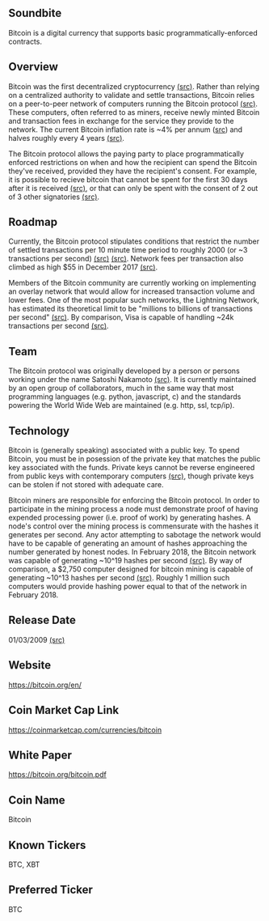## Soundbite

Bitcoin is a digital currency that supports basic programmatically-enforced contracts.

## Overview

Bitcoin was the first decentralized cryptocurrency [(src)](https://en.wikipedia.org/wiki/Cryptocurrency). Rather than relying on a centralized authority to validate and settle transactions, Bitcoin relies on a peer-to-peer network of computers running the Bitcoin protocol [(src)](https://bitcoin.org/bitcoin.pdf). These computers, often referred to as miners, receive newly minted Bitcoin and transaction fees in exchange for the service they provide to the network. The current Bitcoin inflation rate is ~4% per annum ([src](http://www.bitcoinblockhalf.com/)) and halves roughly every 4 years [(src)](https://bitcoin.org/bitcoin.pdf). 

The Bitcoin protocol allows the paying party to place programmatically enforced restrictions on when and how the recipient can spend the Bitcoin they've received, provided they have the recipient's consent. For example, it is possible to recieve bitcoin that cannot be spent for the first 30 days after it is received [(src)](https://en.bitcoin.it/wiki/Timelock), or that can only be spent with the consent of 2 out of 3 other signatories [(src)](https://en.bitcoin.it/wiki/Multisignature). 

## Roadmap

Currently, the Bitcoin protocol stipulates conditions that restrict the number of settled transactions per 10 minute time period to roughly 2000 (or ~3 transactions per second) [(src)](https://tradeblock.com/bitcoin/historical/1w-f-tsize_per_avg-01101-txs_blk_avg-01071) [(src)](https://bitcoin.stackexchange.com/questions/10457/what-is-the-number-of-transactions-in-a-block). Network fees per transaction also climbed as high $55 in December 2017 [(src)](https://bitinfocharts.com/comparison/bitcoin-transactionfees.html#3m). 

Members of the Bitcoin community are currently working on implementing an overlay network that would allow for increased transaction volume and lower fees. One of the most popular such networks, the Lightning Network, has estimated its theoretical limit to be "millions to billions of transactions per second" [(src)](http://lightning.network/). By comparison, Visa is capable of handling ~24k transactions per second [(src)](https://usa.visa.com/run-your-business/small-business-tools/retail.html).

## Team

The Bitcoin protocol was originally developed by a person or persons working under the name Satoshi Nakamoto [(src)](https://en.wikipedia.org/wiki/Bitcoin). It is currently maintained by an open group of collaborators, much in the same way that most programming languages (e.g. python, javascript, c) and the standards powering the World Wide Web are maintained (e.g. http, ssl, tcp/ip). 

## Technology

Bitcoin is (generally speaking) associated with a public key. To spend Bitcoin, you must be in posession of the private key that matches the public key associated with the funds. Private keys cannot be reverse engineered from public keys with contemporary computers [(src)](https://bitcoin.stackexchange.com/questions/2847/how-long-would-it-take-a-large-computer-to-crack-a-private-key), though private keys can be stolen if not stored with adequate care.

Bitcoin miners are responsible for enforcing the Bitcoin protocol. In order to participate in the mining process a node must demonstrate proof of having expended processing power (i.e. proof of work) by generating hashes. A node's control over the mining process is commensurate with the hashes it generates per second. Any actor attempting to sabotage the network would have to be capable of generating an amount of hashes approaching the number generated by honest nodes. In February 2018, the Bitcoin network was capable of generating ~10^19 hashes per second [(src)](https://blockchain.info/charts/hash-rate). By way of comparison, a $2,750 computer designed for bitcoin mining is capable of generating ~10^13 hashes per second [(src)](https://www.cryptocompare.com/mining/bitmain/antminer-s9-miner/). Roughly 1 million such computers would provide hashing power equal to that of the network in February 2018.

## Release Date

01/03/2009 [(src)](https://blockchain.info/block-height/0)

## Website

https://bitcoin.org/en/

## Coin Market Cap Link

https://coinmarketcap.com/currencies/bitcoin

## White Paper

https://bitcoin.org/bitcoin.pdf

## Coin Name

Bitcoin

## Known Tickers

BTC, XBT

## Preferred Ticker

BTC

